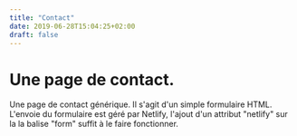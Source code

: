 ```yaml
---
title: "Contact"
date: 2019-06-28T15:04:25+02:00
draft: false
---
```


# Une page de contact.

Une page de contact générique. Il s'agit d'un simple formulaire HTML. L'envoie du formulaire est géré par Netlify, l'ajout d'un attribut "netlify" sur la la balise "form" suffit à le faire fonctionner.